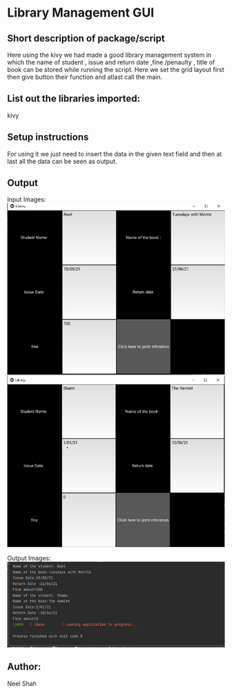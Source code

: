 # Library Management GUI

## Short description of package/script
Here using the kivy we had made a good library management system in which the name of student , issue and return date ,fine /penaulty ,  title of book can be stored while running the script.
Here we set the grid layout first then give button their function and atlast call the main.

## List out the libraries imported:
kivy

## Setup instructions
For using it we just need to insert the data in the given text field and then at last all the data can be seen as output.


## Output
Input Images:
![image](Images/input_1(library).png)
![image](Images/input_2(library).png)            

Output Images:
![image](Images/output(library).png)


## Author:
Neel Shah
